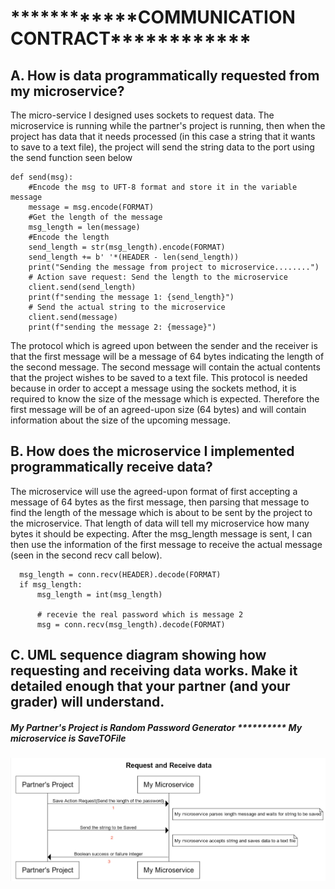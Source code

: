 <!DOCTYPE html>
<html>
<head>
  
</head>


<body>
<h1>************COMMUNICATION CONTRACT************</h1>
<h2>A. How is data programmatically requested from my microservice?</h2>
<p>The micro-service I designed uses sockets to request data. The microservice is running while the partner's project is running, then when the project has data that it needs processed (in this case a string that it wants to save to a text file), the project will send the string data to the port using the send function seen below

    def send(msg):
        #Encode the msg to UFT-8 format and store it in the variable message
        message = msg.encode(FORMAT)
        #Get the length of the message
        msg_length = len(message)
        #Encode the length 
        send_length = str(msg_length).encode(FORMAT)
        send_length += b' '*(HEADER - len(send_length))
        print("Sending the message from project to microservice........")
        # Action save request: Send the length to the microservice
        client.send(send_length)
        print(f"sending the message 1: {send_length}")
        # Send the actual string to the microservice 
        client.send(message)
        print(f"sending the message 2: {message}")
    
The protocol which is agreed upon between the sender and the receiver is that the first message will be a message of 64 bytes indicating the length of the second message. The second message will contain the actual contents that the project wishes to be saved to a text file. This protocol is needed because in order to accept a message using the sockets method, it is required to know the size of the message which is expected. Therefore the first message will be of an agreed-upon size (64 bytes) and will contain information about the size of the upcoming message.  </p>

<h2>B. How does the microservice I implemented programmatically receive data?</h2>
The microservice will use the agreed-upon format of first accepting a message of 64 bytes as the first message, then parsing that message to find the length of the message which is about to be sent by the project to the microservice. That length of data will tell my microservice how many bytes it should be expecting. After the msg_length message is sent, I can then use the information of the first message to receive the actual message (seen in the second recv call below).

      msg_length = conn.recv(HEADER).decode(FORMAT)
      if msg_length:
          msg_length = int(msg_length)
          
          # recevie the real password which is message 2
          msg = conn.recv(msg_length).decode(FORMAT)
<h2>C. UML sequence diagram showing how requesting and receiving data works. Make it detailed enough that your partner (and your grader) will understand.</h2>             

 <h5> My Partner's Project is Random Password Generator  **********   My microservice is SaveTOFile</h5>
 <img src="./UML.png" alt="UML">
</body>
</html>


